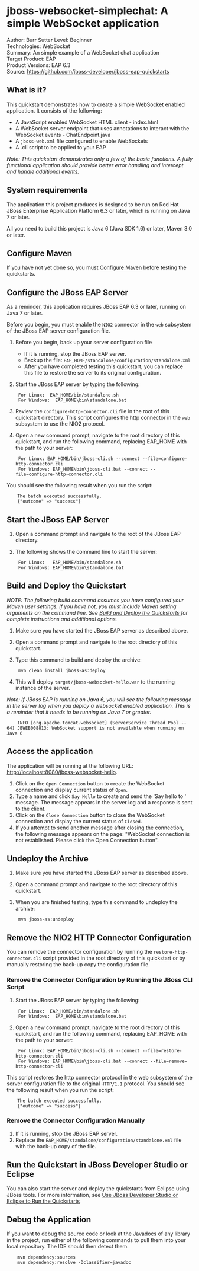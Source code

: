 jboss-websocket-simplechat: A simple WebSocket application
========================
Author: Burr Sutter
Level: Beginner  
Technologies: WebSocket  
Summary: An simple example of a WebSocket chat application  
Target Product: EAP  
Product Versions: EAP 6.3  
Source: <https://github.com/jboss-developer/jboss-eap-quickstarts>  

What is it?
-----------

This quickstart demonstrates how to create a simple WebSocket enabled application. It consists of the following:

* A JavaScript enabled WebSocket HTML client - index.html
* A WebSocket server endpoint that uses annotations to interact with the WebSocket events - ChatEndpoint.java
* A `jboss-web.xml` file configured to enable WebSockets
* A .cli script to be applied to your EAP

_Note: This quickstart demonstrates only a few of the basic functions. A fully functional application should provide better error handling and intercept and handle additional events._

System requirements
-------------------

The application this project produces is designed to be run on Red Hat JBoss Enterprise Application Platform 6.3 or later, which is running on Java 7 or later.

All you need to build this project is Java 6 (Java SDK 1.6) or later, Maven 3.0 or later. 

 
Configure Maven
---------------

If you have not yet done so, you must [Configure Maven](https://github.com/jboss-developer/jboss-developer-shared-resources/blob/master/guides/CONFIGURE_MAVEN.md#configure-maven-to-build-and-deploy-the-quickstarts) before testing the quickstarts.


Configure the JBoss EAP Server
---------------------------

As a reminder, this application requires JBoss EAP 6.3 or later, running on Java 7 or later.

Before you begin, you must enable the `NIO2` connector in the `web` subsystem of the JBoss EAP server configuration file. 

1. Before you begin, back up your server configuration file
    * If it is running, stop the JBoss EAP server.
    * Backup the file: `EAP_HOME/standalone/configuration/standalone.xml`
    * After you have completed testing this quickstart, you can replace this file to restore the server to its original configuration.
2. Start the JBoss EAP server by typing the following: 

        For Linux:  EAP_HOME/bin/standalone.sh
        For Windows:  EAP_HOME\bin\standalone.bat
3. Review the `configure-http-connector.cli` file in the root of this quickstart directory. This script configures the http connector in the `web` subsystem to use the NIO2 protocol.

4. Open a new command prompt, navigate to the root directory of this quickstart, and run the following command, replacing EAP_HOME with the path to your server:

        For Linux: EAP_HOME/bin/jboss-cli.sh --connect --file=configure-http-connector.cli 
        For Windows: EAP_HOME\bin\jboss-cli.bat --connect --file=configure-http-connector.cli
You should see the following result when you run the script:

        The batch executed successfully.
        {"outcome" => "success"}


Start the JBoss EAP Server
-------------------------

1. Open a command prompt and navigate to the root of the JBoss EAP directory.
2. The following shows the command line to start the server:

        For Linux:   EAP_HOME/bin/standalone.sh
        For Windows: EAP_HOME\bin\standalone.bat

 
Build and Deploy the Quickstart
-------------------------

_NOTE: The following build command assumes you have configured your Maven user settings. If you have not, you must include Maven setting arguments on the command line. See [Build and Deploy the Quickstarts](../README.md#build-and-deploy-the-quickstarts) for complete instructions and additional options._

1. Make sure you have started the JBoss EAP server as described above.
2. Open a command prompt and navigate to the root directory of this quickstart.
3. Type this command to build and deploy the archive:

        mvn clean install jboss-as:deploy

4. This will deploy `target/jboss-websocket-hello.war` to the running instance of the server.

_Note: If JBoss EAP is running on Java 6, you will see the following message in the server log when you deploy a websocket enabled application. This is a reminder that it needs to be running on Java 7 or greater._

        INFO [org.apache.tomcat.websocket] (ServerService Thread Pool -- 64) JBWEB008813: WebSocket support is not available when running on Java 6

Access the application 
---------------------

The application will be running at the following URL: <http://localhost:8080/jboss-websocket-hello>. 

1. Click on the `Open Connection` button to create the WebSocket connection and display current status of `Open`.
2. Type a name and click `Say Hello` to create and send the 'Say hello to <NAME>' message. The message appears in the server log and a response is sent to the client.
3. Click on the `Close Connection` button to close the WebSocket connection and display the current status of `Closed`.
4. If you attempt to send another message after closing the connection, the following message appears on the page: "WebSocket connection is not established. Please click the Open Connection button".


Undeploy the Archive
--------------------

1. Make sure you have started the JBoss EAP server as described above.
2. Open a command prompt and navigate to the root directory of this quickstart.
3. When you are finished testing, type this command to undeploy the archive:

        mvn jboss-as:undeploy


Remove the NIO2  HTTP Connector Configuration
----------------------------

You can remove the connector configuration by running the  `restore-http-connector.cli` script provided in the root directory of this quickstart or by manually restoring the back-up copy the configuration file. 

### Remove the Connector Configuration by Running the JBoss CLI Script

1. Start the JBoss EAP server by typing the following: 

        For Linux:  EAP_HOME/bin/standalone.sh
        For Windows:  EAP_HOME\bin\standalone.bat
2. Open a new command prompt, navigate to the root directory of this quickstart, and run the following command, replacing EAP_HOME with the path to your server:

        For Linux: EAP_HOME/bin/jboss-cli.sh --connect --file=restore-http-connector.cli
        For Windows: EAP_HOME\bin\jboss-cli.bat --connect --file=remove-http-connector-cli
This script restores the http connector protocol in the web subsystem of the server configuration file to the original `HTTP/1.1` protocol. You should see the following result when you run the script:

        The batch executed successfully.
        {"outcome" => "success"}


### Remove the Connector Configuration Manually
1. If it is running, stop the JBoss EAP server.
2. Replace the `EAP_HOME/standalone/configuration/standalone.xml` file with the back-up copy of the file.


Run the Quickstart in JBoss Developer Studio or Eclipse
-------------------------------------
You can also start the server and deploy the quickstarts from Eclipse using JBoss tools. For more information, see [Use JBoss Developer Studio or Eclipse to Run the Quickstarts](https://github.com/jboss-developer/jboss-developer-shared-resources/blob/master/guides/USE_JDBS.md#use-jboss-developer-studio-or-eclipse-to-run-the-quickstarts) 


Debug the Application
------------------------------------

If you want to debug the source code or look at the Javadocs of any library in the project, run either of the following commands to pull them into your local repository. The IDE should then detect them.

        mvn dependency:sources
        mvn dependency:resolve -Dclassifier=javadoc
  
